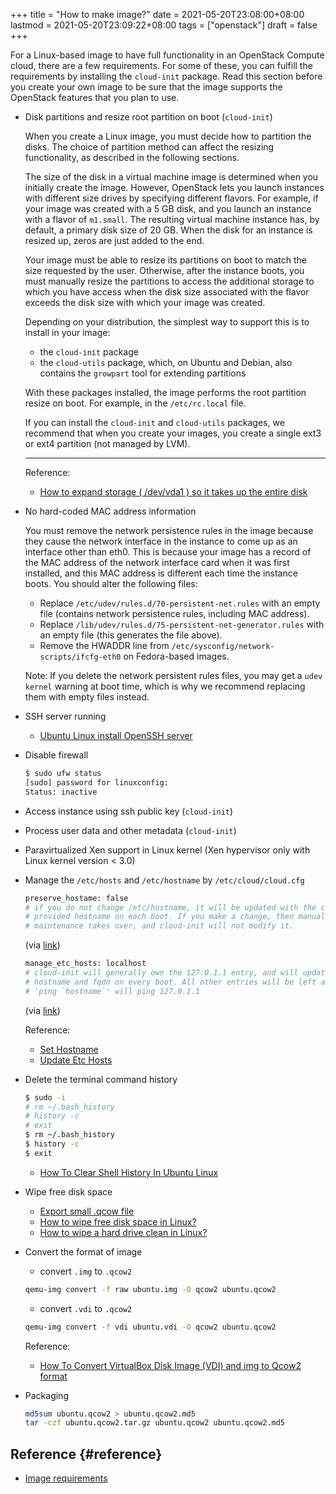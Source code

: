 +++
title = "How to make image?"
date = 2021-05-20T23:08:00+08:00
lastmod = 2021-05-20T23:09:22+08:00
tags = ["openstack"]
draft = false
+++

For a Linux-based image to have full functionality in an OpenStack Compute
cloud, there are a few requirements. For some of these, you can fulfill the
requirements by installing the `cloud-init` package. Read this section before you
create your own image to be sure that the image supports the OpenStack features
that you plan to use.

-   Disk partitions and resize root partition on boot (`cloud-init`)

    When you create a Linux image, you must decide how to partition the disks. The
    choice of partition method can affect the resizing functionality, as described
    in the following sections.

    The size of the disk in a virtual machine image is determined when you
    initially create the image. However, OpenStack lets you launch instances with
    different size drives by specifying different flavors. For example, if your
    image was created with a 5 GB disk, and you launch an instance with a flavor
    of `m1.small`. The resulting virtual machine instance has, by default, a
    primary disk size of 20 GB. When the disk for an instance is resized up, zeros
    are just added to the end.

    Your image must be able to resize its partitions on boot to match the size
    requested by the user. Otherwise, after the instance boots, you must manually
    resize the partitions to access the additional storage to which you have
    access when the disk size associated with the flavor exceeds the disk size
    with which your image was created.

    Depending on your distribution, the simplest way to support this is to install in your image:

    -   the `cloud-init` package
    -   the `cloud-utils` package, which, on Ubuntu and Debian, also contains the
        `growpart` tool for extending partitions

    With these packages installed, the image performs the root partition resize on
    boot. For example, in the `/etc/rc.local` file.

    If you can install the `cloud-init` and `cloud-utils` packages, we recommend that
    when you create your images, you create a single ext3 or ext4 partition (not
    managed by LVM).

    ---
    Reference:

    -   [How to expand storage ( /dev/vda1 ) so it takes up the entire disk](https://web.archive.org/web/20210519031325/https://support.binarylane.com.au/support/solutions/articles/11000015259-how-to-expand-storage-dev-vda1-so-it-takes-up-the-entire-disk)
-   No hard-coded MAC address information

    You must remove the network persistence rules in the image because they cause
    the network interface in the instance to come up as an interface other than
    eth0. This is because your image has a record of the MAC address of the
    network interface card when it was first installed, and this MAC address is
    different each time the instance boots. You should alter the following files:

    -   Replace `/etc/udev/rules.d/70-persistent-net.rules` with an empty file
        (contains network persistence rules, including MAC address).
    -   Replace `/lib/udev/rules.d/75-persistent-net-generator.rules` with an empty
        file (this generates the file above).
    -   Remove the HWADDR line from `/etc/sysconfig/network-scripts/ifcfg-eth0` on
        Fedora-based images.

    Note: If you delete the network persistent rules files, you may get a `udev kernel` warning at boot time, which is why we recommend replacing them with empty files instead.
-   SSH server running
    -   [Ubuntu Linux install OpenSSH server](https://www.cyberciti.biz/faq/ubuntu-linux-install-openssh-server/)
-   Disable firewall

    ```sh
    $ sudo ufw status
    [sudo] password for linuxconfig:
    Status: inactive
    ```
-   Access instance using ssh public key (`cloud-init`)
-   Process user data and other metadata (`cloud-init`)
-   Paravirtualized Xen support in Linux kernel (Xen hypervisor only with Linux
    kernel version < 3.0)
-   Manage the `/etc/hosts` and `/etc/hostname` by `/etc/cloud/cloud.cfg`

    ```sh
    preserve_hostame: false
    # if you do not change /etc/hostname, it will be updated with the cloud
    # provided hostname on each boot. If you make a change, then manual
    # maintenance takes over, and cloud-init will not modify it.
    ```

    (via [link](https://github.com/canonical/cloud-init/blob/1793b8b70ca2e3587c271155033ef943207136ae/doc/examples/cloud-config.txt#L288))

    ```sh
    manage_etc_hosts: localhost
    # cloud-init will generally own the 127.0.1.1 entry, and will update it to the
    # hostname and fqdn on every boot. All other entries will be left as is.
    # 'ping `hostname`' will ping 127.0.1.1
    ```

    (via [link](https://github.com/canonical/cloud-init/blob/1793b8b70ca2e3587c271155033ef943207136ae/doc/examples/cloud-config.txt#L345))

    Reference:

    -   [Set Hostname](https://cloudinit.readthedocs.io/en/17.2/topics/modules.html#set-hostname)
    -   [Update Etc Hosts](https://cloudinit.readthedocs.io/en/17.2/topics/modules.html#update-etc-hosts)
-   Delete the terminal command history

    ```sh
    $ sudo -i
    # rm ~/.bash_history
    # history -c
    # exit
    $ rm ~/.bash_history
    $ history -c
    $ exit
    ```

    -   [How To Clear Shell History In Ubuntu Linux](https://www.cyberciti.biz/faq/clear-the-shell-history-in-ubuntu-linux/)
-   Wipe free disk space
    -   [Export small .qcow file](https://web.archive.org/web/20210519033818/https://blog.csdn.net/skydust1979/article/details/108164067)
    -   [How to wipe free disk space in Linux?](https://superuser.com/questions/19326/how-to-wipe-free-disk-space-in-linux)
    -   [How to wipe a hard drive clean in Linux?](https://how-to.fandom.com/wiki/How%5Fto%5Fwipe%5Fa%5Fhard%5Fdrive%5Fclean%5Fin%5FLinux)
-   Convert the format of image

    -   convert `.img` to `.qcow2`

    <!--listend-->

    ```sh
    qemu-img convert -f raw ubuntu.img -O qcow2 ubuntu.qcow2
    ```

    -   convert `.vdi` to `.qcow2`

    <!--listend-->

    ```sh
    qemu-img convert -f vdi ubuntu.vdi -O qcow2 ubuntu.qcow2
    ```

    Reference:

    -   [How To Convert VirtualBox Disk Image (VDI) and img to Qcow2 format](https://computingforgeeks.com/how-to-convert-virtualbox-disk-image-vdi-and-img-to-qcow2-format/)
-   Packaging

    ```sh
    md5sum ubuntu.qcow2 > ubuntu.qcow2.md5
    tar -czf ubuntu.qcow2.tar.gz ubuntu.qcow2 ubuntu.qcow2.md5
    ```


## Reference {#reference}

-   [Image requirements](https://docs.openstack.org/image-guide/openstack-images.html)
